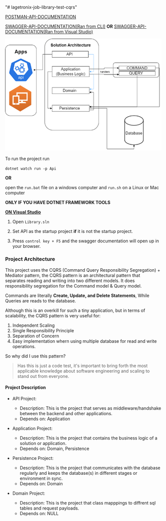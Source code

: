 "# lagetronix-job-library-test-cqrs" 

[POSTMAN-API-DOCUMENTATION](https://go.postman.co/workspace/Test~d967463c-4afb-4d85-9113-b973b3b83fa1/api/4eb1e8de-70e1-4f78-83dc-dc85627f9341)



[SWAGGER-API-DOCUMENTATION(Ran from CLI)](https://localhost:5001/swagger)
**OR**
[SWAGGER-API-DOCUMENTATION(Ran from Visual Studio)](https://localhost:44367/swagger)


![project architecture](lagetronix-job-library-test-cqrs.drawio.png)

To run the project run 

`dotnet watch run -p Api`

**OR**

open the `run.bat` file on a windows computer and `run.sh` on a Linux or Mac computer

**ONLY IF YOU HAVE DOTNET FRAMEWORK TOOLS**


<u>**ON Visual Studio**</u>

1. Open `Library.sln` 

2. Set API as the startup project **if** it is not the startup project.

3. Press `control key + F5` and the swagger documentation will open up in your browser.

### Project Architecture

This project uses the CQRS (Command Query Responsibility Segregation) + Mediator pattern, the CQRS pattern is an architectural pattern that separates reading and writing into two different models. It does responsibility segregation for the Command model & Query model.

Commands are literally **Create, Update, and Delete Statements**, While Queries are reads to the database.


Although this is an overkill for such a tiny application, but in terms of scalability, the CQRS pattern is very useful for:

1. Independent Scaling
2. Single Responsibility Principle
3. Separation of Concern
4. Easy implementation whern using multiple database for read and write operations.

So why did I use this pattern?

> Has this is just a code test, it's important to bring forth the most applicable knowledge about software engineering and scaling to stand out from everyone.

#### Project Description

* API Project:
    - Description: This is the project that serves as middleware/handshake between the backend and other applications.
    - Depends on: Application

* Application Project:
    - Description: This is the project that contains the business logic of a solution or application.
    - Depends on: Domain, Persistence

* Persistence Project:
    - Description: This is the project that communicates with the database regularly and keeps the database(s) in different stages or environment in sync.
    - Depends on: Domain

* Domain Project:
    - Description: This is the project that class mapppings to diffrent sql tables and request payloads.
    - Depends on: NULL